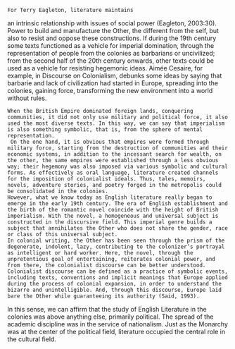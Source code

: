 

	For Terry Eagleton, literature maintains 
  an intrinsic relationship with issues of social power (Eagleton, 2003:30). Power to build and manufacture the Other, the different from the self, but also to resist and oppose these constructions. If during the 19th century some texts functioned as a vehicle for imperial domination, through the representation of people from the colonies as barbarians or uncivilized; from the second half of the 20th century onwards, other texts could be used as a vehicle for resisting hegemonic ideas. Aimée Cesaire, for example, in Discourse on Colonialism, debunks some ideas by saying that barbarie and lack of civilization had started in Europe, spreading into the colonies, gaining force, transforming the new environment into a world without rules.

	When the British Empire dominated foreign lands, conquering communities, it did not only use military and political force, it also used the most diverse texts. In this way, we can say that imperialism is also something symbolic, that is, from the sphere of mental representation.
	 On the one hand, it is obvious that empires were formed through military force, starting from the destruction of communities and their economic systems, in addition to the incessant search for wealth, on the other, the same empires were established through a less obvious way; their hegemony was also imposed via various symbolic and cultural forms. As effectively as oral language, literature created channels for the imposition of colonialist ideals. Thus, tales, memoirs, novels, adventure stories, and poetry forged in the metropolis could be consolidated in the colonies.
	However, what we know today as English literature really began to emerge in the early 19th century. The era of English establishment and the birth of the romantic novel coincide with the height of British imperialism. With the novel, a homogeneous and universal subject is constructed in the discursive field. This imperial genre builds a subject that annihilates the Other who does not share the gender, race or class of this universal subject.
	In colonial writing, the Other has been seen through the prism of the degenerate, indolent, lazy, contributing to the colonizer’s portrayal as intelligent or hard worker. Here, the novel, through the unpretentious goal of entertaining, reiterates colonial power, and from there, the colonialist discourse can be better understood. 
	Colonialist discourse can be defined as a practice of symbolic events, including texts, conventions and implicit meanings that Europe applied during the process of colonial expansion, in order to understand the bizarre and unintelligible. And, through this discourse, Europe laid bare the Other while guaranteeing its authority (Said, 1993).
In this sense, we can affirm that the study of English Literature in the colonies was above anything else, primarily political. The spread of the academic discipline was in the service of nationalism. Just as the Monarchy was at the center of the political field, literature occupied the central role in the cultural field. 
